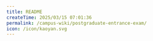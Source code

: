 ```yaml
---
title: README
createTime: 2025/03/15 07:01:36
permalink: /campus-wiki/postgraduate-entrance-exam/
icon: /icon/kaoyan.svg
---
```

